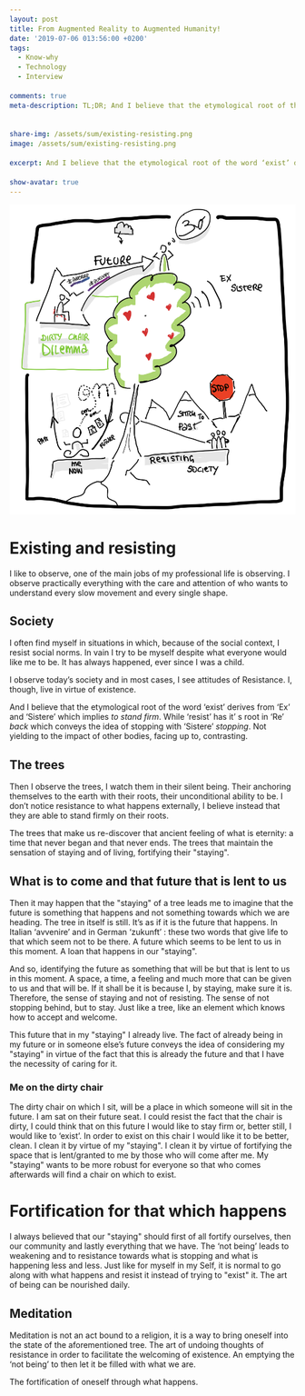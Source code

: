 ```yaml
---
layout: post
title: From Augmented Reality to Augmented Humanity!
date: '2019-07-06 013:56:00 +0200'
tags:
  - Know-why
  - Technology
  - Interview

comments: true
meta-description: TL;DR; And I believe that the etymological root of the word ‘exist’ derives from ‘Ex’ and ‘Sistere’ which implies *to stand firm*. While ‘resist’ has it’ s root in ‘Re’ *back* which conveys the idea of stopping with ‘Sistere’ *stopping*. Not yielding to the impact of other bodies, facing up to, contrasting.


share-img: /assets/sum/existing-resisting.png
image: /assets/sum/existing-resisting.png

excerpt: And I believe that the etymological root of the word ‘exist’ derives from ‘Ex’ and ‘Sistere’ which implies *to stand firm*. While ‘resist’ has it’ s root in ‘Re’ *back* which conveys the idea of stopping with ‘Sistere’ *stopping*. Not yielding to the impact of other bodies, facing up to, contrasting.

show-avatar: true
---
```


![Existing and resisting](/assets/existing-resisting.png)



# Existing and resisting


I like to observe, one of the main jobs of my professional life is observing. I observe practically everything with the care and attention of who wants to understand every slow movement and every single shape. 


## Society
I often find myself in situations in which, because of the social context, I resist social norms. In vain I try to be myself despite what everyone would like me to be. It has always happened, ever since I was a child.


I observe today’s society and in most cases, I see attitudes of Resistance. I, though, live in virtue of existence. 


And I believe that the etymological root of the word ‘exist’ derives from ‘Ex’ and ‘Sistere’ which implies *to stand firm*. While ‘resist’ has it’ s root in ‘Re’ *back* which conveys the idea of stopping with ‘Sistere’ *stopping*. Not yielding to the impact of other bodies, facing up to, contrasting.


## The trees
Then I observe the trees, I watch them in their silent being. Their anchoring themselves to the earth with their roots, their unconditional ability to be. I don’t notice resistance to what happens externally, I believe instead that they are able to stand firmly on their roots.


The trees that make us re-discover that ancient feeling of what is eternity: a time that never began and that never ends. The trees that maintain the sensation of staying and of living, fortifying their "staying". 


## What is to come and that future that is lent to us
Then it may happen that the "staying" of a tree leads me to imagine that the future is something that happens and not something towards which we are heading. The tree in itself is still. It’s as if it is the future that happens. In Italian ‘avvenire’ and in German ‘zukunft’ : these two words that give life to that which seem not to be there. A future which seems to be lent to us in this moment. A loan that happens in our "staying". 


And so, identifying the future as something that will be but that is lent to us in this moment. A space, a time, a feeling and much more that can be given to us and that will be. If it shall be it is because I, by staying, make sure it is. Therefore, the sense of staying and not of resisting. The sense of not stopping behind, but to stay. Just like a tree, like an element which knows how to accept and welcome.


This future that in my "staying" I already live. The fact of already being in my future or in someone else’s future conveys the idea of considering my "staying" in virtue of the fact that this is already the future and that I have the necessity of caring for it.


### Me on the dirty chair
The dirty chair on which I sit, will be a place in which someone will sit in the future. I am sat on their future seat. I could resist the fact that the chair is dirty, I could think that on this future I would like to stay firm or, better still, I would like to ‘exist’. In order to exist on this chair I would like it to be better, clean. I clean it by virtue of my "staying". I clean it by virtue of fortifying the space that is lent/granted to me by those who will come after me. My "staying" wants to be more robust for everyone so that who comes afterwards will find a chair on which to exist.


# Fortification for that which happens
I always believed that our "staying" should first of all fortify ourselves, then our community and lastly everything that we have. The ‘not being’ leads to weakening and to resistance towards what is stopping and what is happening less and less. Just like for myself in my Self, it is normal to go along with what happens and resist it instead of trying to "exist" it. The art of being can be nourished daily. 


## Meditation
Meditation is not an act bound to a religion, it is a way to bring oneself into the state of the aforementioned tree. The art of undoing thoughts of resistance in order to facilitate the welcoming of existence. An emptying the ‘not being’ to then let it be filled with what we are.


The fortification of oneself through what happens.

